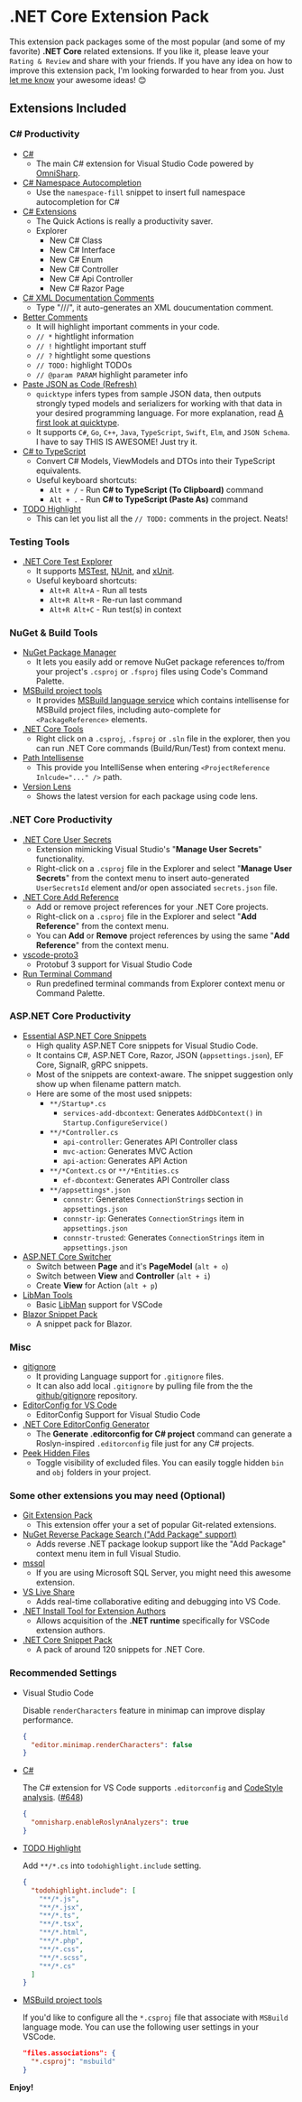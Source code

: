 # .NET Core Extension Pack

This extension pack packages some of the most popular (and some of my favorite) **.NET Core** related extensions. If you like it, please leave your `Rating & Review` and share with your friends. If you have any idea on how to improve this extension pack, I'm looking forwarded to hear from you. Just [let me know](https://github.com/doggy8088/netcore-extension-pack/issues) your awesome ideas! 😊

## Extensions Included

### C# Productivity

* [C#](https://marketplace.visualstudio.com/items?itemName=ms-dotnettools.csharp)
  * The main C# extension for Visual Studio Code powered by [OmniSharp](http://www.omnisharp.net).
* [C# Namespace Autocompletion](https://marketplace.visualstudio.com/items?itemName=adrianwilczynski.namespace)
  * Use the `namespace-fill` snippet to insert full namespace autocompletion for C#
* [C# Extensions](https://marketplace.visualstudio.com/items?itemName=kreativ-software.csharpextensions)
  * The Quick Actions is really a productivity saver.
  * Explorer
    * New C# Class
    * New C# Interface
    * New C# Enum
    * New C# Controller
    * New C# Api Controller
    * New C# Razor Page
* [C# XML Documentation Comments](https://marketplace.visualstudio.com/items?itemName=k--kato.docomment)
  * Type "///", it auto-generates an XML doucumentation comment.
* [Better Comments](https://marketplace.visualstudio.com/items?itemName=aaron-bond.better-comments)
  * It will highlight important comments in your code.
  * `// *` hightlight information
  * `// !` hightlight important stuff
  * `// ?` hightlight some questions
  * `// TODO:` highlight TODOs
  * `// @param PARAM` highlight parameter info
* [Paste JSON as Code (Refresh)](https://marketplace.visualstudio.com/items?itemName=doggy8088.quicktype-refresh)
  * `quicktype` infers types from sample JSON data, then outputs strongly typed models and serializers for working with that data in your desired programming language. For more explanation, read [A first look at quicktype](http://blog.quicktype.io/first-look/).
  * It supports `C#`, `Go`, `C++`, `Java`, `TypeScript`, `Swift`, `Elm`, and `JSON Schema`.  I have to say THIS IS AWESOME! Just try it.
* [C# to TypeScript](https://marketplace.visualstudio.com/items?itemName=adrianwilczynski.csharp-to-typescript)
  * Convert C# Models, ViewModels and DTOs into their TypeScript equivalents.
  * Useful keyboard shortcuts:
    * `Alt + /` - Run **C# to TypeScript (To Clipboard)** command
    * `Alt + .` - Run **C# to TypeScript (Paste As)** command
* [TODO Highlight](https://marketplace.visualstudio.com/items?itemName=wayou.vscode-todo-highlight)
  * This can let you list all the `// TODO:` comments in the project. Neats!

### Testing Tools

* [.NET Core Test Explorer](https://marketplace.visualstudio.com/items?itemName=formulahendry.dotnet-test-explorer)
  * It supports [MSTest](https://en.wikipedia.org/wiki/Visual_Studio_Unit_Testing_Framework), [NUnit](http://nunit.org/), and [xUnit](https://xunit.github.io).
  * Useful keyboard shortcuts:
    * `Alt+R Alt+A` - Run all tests
    * `Alt+R Alt+R` - Re-run last command
    * `Alt+R Alt+C` - Run test(s) in context

### NuGet & Build Tools

* [NuGet Package Manager](https://marketplace.visualstudio.com/items?itemName=jmrog.vscode-nuget-package-manager)
  * It lets you easily add or remove NuGet package references to/from your project's `.csproj` or `.fsproj` files using Code's Command Palette.
* [MSBuild project tools](https://marketplace.visualstudio.com/items?itemName=tintoy.msbuild-project-tools)
  * It provides [MSBuild language service](https://github.com/tintoy/msbuild-project-tools-server/) which contains intellisense for MSBuild project files, including auto-complete for `<PackageReference>` elements.
* [.NET Core Tools](https://marketplace.visualstudio.com/items?itemName=formulahendry.dotnet)
  * Right click on a `.csproj`, `.fsproj` or `.sln` file in the explorer, then you can run .NET Core commands (Build/Run/Test) from context menu.
* [Path Intellisense](https://marketplace.visualstudio.com/items?itemName=christian-kohler.path-intellisense)
  * This provide you IntelliSense when entering `<ProjectReference Inlcude="..." />` path.
* [Version Lens](https://marketplace.visualstudio.com/items?itemName=pflannery.vscode-versionlens)
  * Shows the latest version for each package using code lens.

### .NET Core Productivity

* [.NET Core User Secrets](https://marketplace.visualstudio.com/items?itemName=adrianwilczynski.user-secrets)
  * Extension mimicking Visual Studio's "**Manage User Secrets**" functionality.
  * Right-click on a `.csproj` file in the Explorer and select "**Manage User Secrets**" from the context menu to insert auto-generated `UserSecretsId` element and/or open associated `secrets.json` file.
* [.NET Core Add Reference](https://marketplace.visualstudio.com/items?itemName=adrianwilczynski.add-reference)
  * Add or remove project references for your .NET Core projects.
  * Right-click on a `.csproj` file in the Explorer and select "**Add Reference**" from the context menu.
  * You can **Add** or **Remove** project references by using the same "**Add Reference**" from the context menu.
* [vscode-proto3](https://marketplace.visualstudio.com/items?itemName=zxh404.vscode-proto3)
  * Protobuf 3 support for Visual Studio Code
* [Run Terminal Command](https://marketplace.visualstudio.com/items?itemName=adrianwilczynski.terminal-commands)
  * Run predefined terminal commands from Explorer context menu or Command Palette.

### ASP.NET Core Productivity

* [Essential ASP.NET Core Snippets](https://marketplace.visualstudio.com/items?itemName=doggy8088.netcore-snippets)
  * High quality ASP.NET Core snippets for Visual Studio Code.
  * It contains C#, ASP.NET Core, Razor, JSON (`appsettings.json`), EF Core, SignalR, gRPC snippets.
  * Most of the snippets are context-aware. The snippet suggestion only show up when filename pattern match.
  * Here are some of the most used snippets:
    * `**/Startup*.cs`
      * `services-add-dbcontext`: Generates `AddDbContext()` in `Startup.ConfigureService()`
    * `**/*Controller.cs`
      * `api-controller`: Generates API Controller class
      * `mvc-action`: Generates MVC Action
      * `api-action`: Generates API Action
    * `**/*Context.cs` or `**/*Entities.cs`
      * `ef-dbcontext`: Generates API Controller class
    * `**/appsettings*.json`
      * `connstr`: Generates `ConnectionStrings` section in `appsettings.json`
      * `connstr-ip`: Generates `ConnectionStrings` item in `appsettings.json`
      * `connstr-trusted`: Generates `ConnectionStrings` item in `appsettings.json`
* [ASP.NET Core Switcher](https://marketplace.visualstudio.com/items?itemName=adrianwilczynski.asp-net-core-switcher)
  * Switch between **Page** and it's **PageModel** (`alt + o`)
  * Switch between **View** and **Controller** (`alt + i`)
  * Create **View** for Action (`alt + p`)
* [LibMan Tools](https://marketplace.visualstudio.com/items?itemName=adrianwilczynski.libman)
  * Basic [LibMan](https://docs.microsoft.com/en-us/aspnet/core/client-side/libman/libman-cli?view=aspnetcore-3.1&WT.mc_id=DT-MVP-4015686) support for VSCode
* [Blazor Snippet Pack](https://marketplace.visualstudio.com/items?itemName=adrianwilczynski.blazor-snippet-pack)
  * A snippet pack for Blazor.

### Misc

* [gitignore](https://marketplace.visualstudio.com/items?itemName=codezombiech.gitignore)
  * It providing Language support for `.gitignore` files.
  * It can also add local `.gitignore` by pulling file from the the [github/gitignore](https://github.com/github/gitignore) repository.
* [EditorConfig for VS Code](https://marketplace.visualstudio.com/items?itemName=EditorConfig.EditorConfig)
  * EditorConfig Support for Visual Studio Code
* [.NET Core EditorConfig Generator](https://marketplace.visualstudio.com/items?itemName=doggy8088.netcore-editorconfiggenerator)
  * The **Generate .editorconfig for C# project** command can generate a Roslyn-inspired `.editorconfig` file just for any C# projects.
* [Peek Hidden Files](https://marketplace.visualstudio.com/items?itemName=adrianwilczynski.toggle-hidden)
  * Toggle visibility of excluded files. You can easily toggle hidden `bin` and `obj` folders in your project.

### Some other extensions you may need (Optional)

* [Git Extension Pack](https://marketplace.visualstudio.com/items?itemName=doggy8088.git-extension-pack)
  * This extension offer your a set of popular Git-related extensions.
* [NuGet Reverse Package Search ("Add Package" support)](https://marketplace.visualstudio.com/items?itemName=jesschadwick.nuget-reverse-package-search)
  * Adds reverse .NET package lookup support like the "Add Package" context menu item in full Visual Studio.
* [mssql](https://marketplace.visualstudio.com/items?itemName=ms-mssql.mssql)
  * If you are using Microsoft SQL Server, you might need this awesome extension.
* [VS Live Share](https://marketplace.visualstudio.com/items?itemName=MS-vsliveshare.vsliveshare)
  * Adds real-time collaborative editing and debugging into VS Code.
* [.NET Install Tool for Extension Authors](https://marketplace.visualstudio.com/items?itemName=ms-dotnettools.vscode-dotnet-runtime)
  * Allows acquisition of the **.NET runtime** specifically for VSCode extension authors.
* [.NET Core Snippet Pack](https://marketplace.visualstudio.com/items?itemName=adrianwilczynski.asp-net-core-snippet-pack)
  * A pack of around 120 snippets for .NET Core.

### Recommended Settings

* Visual Studio Code

    Disable `renderCharacters` feature in minimap can improve display performance.

    ```json
    {
      "editor.minimap.renderCharacters": false
    }
    ```

* [C#](https://marketplace.visualstudio.com/items?itemName=ms-dotnettools.csharp)

    The C# extension for VS Code supports `.editorconfig` and [CodeStyle analysis](https://docs.microsoft.com/en-us/visualstudio/code-quality/roslyn-analyzers-overview?view=vs-2019). ([#648](https://github.com/dotnet/format/issues/648#issuecomment-614905524))

    ```json
    {
      "omnisharp.enableRoslynAnalyzers": true
    }
    ```

* [TODO Highlight](https://marketplace.visualstudio.com/items?itemName=wayou.vscode-todo-highlight)

    Add `**/*.cs` into `todohighlight.include` setting.

    ```json
    {
      "todohighlight.include": [
        "**/*.js",
        "**/*.jsx",
        "**/*.ts",
        "**/*.tsx",
        "**/*.html",
        "**/*.php",
        "**/*.css",
        "**/*.scss",
        "**/*.cs"
      ]
    }
    ```

* [MSBuild project tools](https://marketplace.visualstudio.com/items?itemName=tintoy.msbuild-project-tools)

    If you'd like to configure all the `*.csproj` file that associate with `MSBuild` language mode. You can use the following user settings in your VSCode.

    ```json
    "files.associations": {
      "*.csproj": "msbuild"
    }
    ```

**Enjoy!**
